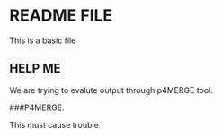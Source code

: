 # README FILE 

This is a basic file

## HELP ME   

We are trying to evalute output through p4MERGE tool. 

###P4MERGE. 

This must cause trouble
